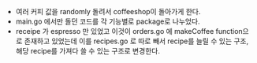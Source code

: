 - 여러 커피 값을 randomly 돌려서 coffeeshop이 돌아가게 한다.
- main.go 에서만 돌던 코드를 각 기능별로 package로 나누었다.
- receipe 가 espresso 만 있었고 이것이 orders.go 에 makeCoffee function으로 존재하고 있었는데 
  이를 recipes.go 로 따로 빼서 recipe를 늘릴 수 있는 구조, 해당 recipe를 가져다 쓸 수 있는 구조로 변경한다.
